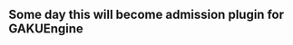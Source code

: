 Some day this will become admission plugin for GAKUEngine
---------------------------------------------------------
